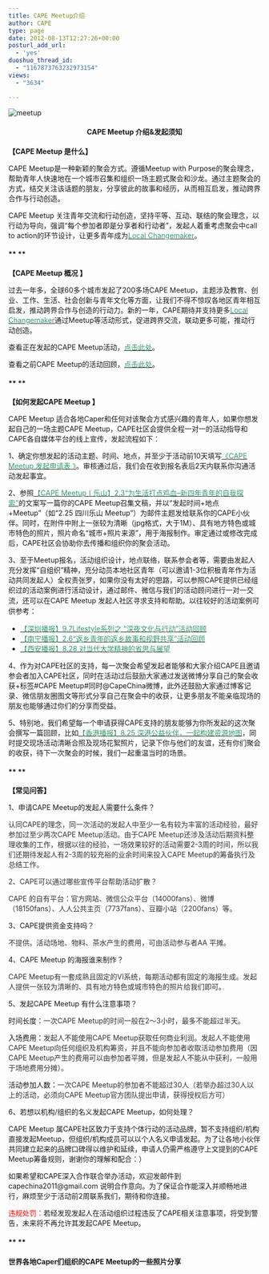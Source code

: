 ```yaml
---
title: CAPE Meetup介绍
author: CAPE
type: page
date: 2012-08-13T12:27:26+00:00
posturl_add_url:
  - 'yes'
duoshuo_thread_id:
  - "1167873763232973154"
views:
  - "3634"

---
```

![meetup][1]

<h4 dir="ltr" style="text-align: center;">
  <strong>CAPE Meetup 介绍&发起须知</strong>
</h4>

<p dir="ltr">
  <strong>【CAPE Meetup 是什么】</strong>
</p>

<p dir="ltr">
  CAPE Meetup是一种新颖的聚会方式。遵循Meetup with Purpose的聚会理念，帮助青年人快速地在一个城市召集和组织一场主题式聚会和沙龙。通过主题聚会的方式，结交关注该话题的朋友，分享彼此的故事和经历，从而相互启发，推动跨界合作与行动创造。
</p>

<p dir="ltr">
  CAPE Meetup 关注青年交流和行动创造，坚持平等、互动、联结的聚会理念，以行动为导向，强调“每个参加者即是分享者和行动者”，发起人着重考虑聚会中call to action的环节设计，让更多青年成为<span style="color: #339966;"><a href="http://swordi.com/2013/01/09/local_changemaker/" target="_blank"><span style="color: #339966;">Local Changemaker</span></a></span>。
</p>

#### ** **

<p dir="ltr">
  <strong>【CAPE Meetup 概况 】</strong>
</p>

<p dir="ltr">
  过去一年多，全球60多个城市发起了200多场CAPE Meetup，主题涉及教育、创业、工作、生活、社会创新与青年文化等方面，让我们不得不惊叹各地区青年相互启发，推动跨界合作与创造的行动力。新的一年，CAPE期待并支持更多<span style="color: #339966;"><a href="http://swordi.com/2013/01/09/local_changemaker/" target="_blank"><span style="color: #339966;">Local Changemaker</span></a></span>通过Meetup等活动形式，促进跨界交流，联动更多可能，推动行动创造。
</p>

<p dir="ltr">
  查看正在发起的CAPE Meetup活动，<span style="color: #339966;"><a href="http://www.hicape.org/events" target="_blank"><span style="color: #339966;">点击此处</span></a></span>。
</p>

<p dir="ltr">
  查看之前CAPE Meetup的活动回顾，<span style="color: #339966;"><a href="http://hicape.org/category/cape-meetup/" target="_blank"><span style="color: #339966;">点击此处</span></a></span>。
</p>

#### ** **

<p dir="ltr">
  <strong>【如何发起CAPE Meetup 】</strong>
</p>

<p dir="ltr">
  CAPE Meetup 适合各地Caper和任何对该聚会方式感兴趣的青年人，如果你想发起自己的一场主题CAPE Meetup，CAPE社区会提供全程一对一的活动指导和CAPE各自媒体平台的线上宣传，发起流程如下：
</p>

<p dir="ltr">
  1、确定你想发起的活动主题、时间、地点，并至少于活动前10天填写<a href="http://www.mikecrm.com/f.php?t=zn81V5" target="_blank"><span style="color: #339966;"><span style="color: #339966;">《CAPE Meetup 发起申请表 》</span></span></a>。审核通过后，我们会在收到报名表后2天内联系你沟通活动发起事宜。
</p>

<p dir="ltr">
  2、参照<span style="color: #339966;"><a href="http://hicape.org/ai1ec_event/capemeetup-leshan/?instance_id=" target="_blank"><span style="color: #339966;">【CAPE Meetup丨乐山】2.3“为生活打点鸡血–新四年青年的自我探索”</span></a></span>的文案写一篇你的CAPE Meetup召集文稿，并以“发起时间+地点+Meetup”（如“2.25 四川乐山 Meetup”）为邮件主题发给联系你的CAPE小伙伴。同时，在附件中附上一张较为清晰（jpg格式，大于1M）、具有地方特色或城市特色的照片，照片命名“城市+照片来源”，用于海报制作。审定通过或修改完成后，CAPE社区会协助你去传播和组织你的聚会活动。
</p>

<p dir="ltr">
  3、至于Meetup报名，活动组织设计，地点联络，联系参会者等，需要由发起人充分发挥“自组织”精神，充分动员本地社区青年（可以邀请1-3位积极青年作为活动共同发起人）全权责张罗，如果你没有太好的思路，可以参照CAPE提供已经组织过的活动案例进行活动设计，通过邮件、微信与我们的活动顾问进行<span style="line-height: 1.5em;">一对一</span><span style="line-height: 1.5em;">交流，还可以在CAPE Meetup 发起人社区寻求支持和帮助。以往较好的活动案例可供参考：</span>
</p>

  * <span style="color: #339966;"><a href="http://hicape.org/2013/10/shenzhen-lifestyle/" target="_blank"><span style="color: #339966;">【深圳播报】9.7Lifestyle系列之 “深夜文化与行动”活动回顾</span></a></span>
  * <span style="color: #339966;"><a href="http://hicape.org/2014/02/nanning-meetup-reivew-2/" target="_blank"><span style="color: #339966;">【南宁播报】2.6“返乡青年的返乡故事和视野共享”活动回顾</span></a></span>
  * <span style="color: #339966;"><a href="http://hicape.org/2013/09/xian-cape-meetup-review/" target="_blank"><span style="color: #339966;">【西安播报】8.28 对当代大学精神的省思与展望</span></a></span>

<p dir="ltr">
  4、作为对CAPE社区的支持，每一次聚会希望发起者能够和大家介绍CAPE且邀请参会者加入CAPE社区，同时在活动过后鼓励大家通过发送微博分享自己的聚会收获+标签#CAPE Meetup#同时@CapeChina微博，此外还鼓励大家通过博客记录、微信朋友圈图文等形式分享自己在聚会中的收获，让更多朋友不能亲临现场的朋友也能够通过你们的分享而受益。
</p>

<p dir="ltr">
  5、特别地，我们希望每一个申请获得CAPE支持的朋友能够为你所发起的这次聚会撰写一篇回顾，比如<span style="color: #339966;"><a href="http://hicape.org/2013/10/resource-mapping/" target="_blank"><span style="color: #339966;">【香港播报】8.25 深港公益伙伴，一起构建资源地图</span></a></span>，同时提交现场活动清晰合照及现场花絮照片，记录下你与他们的友谊，还有你们聚会的收获，待下一次聚会的时候，我们一起重温当时的场景。
</p>

#### ** **

<p dir="ltr">
  <strong>【常见问答】</strong>
</p>

<p dir="ltr">
  1、申请CAPE Meetup的发起人需要什么条件？
</p>

<p dir="ltr">
  <span style="color: #333333;">认同CAPE的理念，同一次活动的发起人中至少一名有较为丰富的活动经验，最好参加过至少两次CAPE Meetup活动。由于CAPE Meetup还涉及活动后期资料整理收集的工作，根据以往的经验，一场效果较好的活动需要2-3周的时间，所以我们还期待发起人有2-3周的较充裕的业余时间来投入CAPE Meetup的筹备执行及总结工作。</span>
</p>

<p dir="ltr">
  <span style="color: #333333;">2、CAPE可以通过哪些宣传平台帮助活动扩散？</span>
</p>

<p dir="ltr">
  <span style="color: #333333;">CAPE 的自有平台：官方网站、微信公众平台（14000fans）、微博（18150fans）、人人公共主页（7737fans）、豆瓣小站（2200fans）等。</span>
</p>

<p dir="ltr">
  3、CAPE提供资金支持吗？
</p>

<p dir="ltr">
  <span style="color: #333333;">不提供。活动场地、物料、茶水产生的费用，可由活动参与者AA 平摊。</span>
</p>

<p dir="ltr">
  4、CAPE Meetup 的海报谁来制作？
</p>

<p dir="ltr">
  <span style="color: #333333;">CAPE Meetup有一套成熟且固定的VI系统，每期活动都有固定的海报生成。发起人提供一张较为清晰的、具有地方特色或城市特色的照片给我们即可。</span>
</p>

<p dir="ltr">
  5、发起CAPE Meetup 有什么注意事项？
</p>

<p dir="ltr">
  时间长度：<span style="color: #333333;">一次CAPE Meetup的时间一般在2～3小时，最多不能超过半天。</span>
</p>

<p dir="ltr">
  入场费用：<span style="color: #333333;">发起人不能使用CAPE Meetup获取任何商业利润。发起人不能使用CAPE Meetup向任何组织及机构筹资，并且不能向参加者收取活动参加费用（因CAPE Meetup产生的费用可以由参加者平摊，但是发起人不能从中获利，一般用于场地费用分摊）。</span>
</p>

<p dir="ltr">
  活动参加人数：<span style="color: #333333;">一次CAPE Meetup的参加者不能超过30人（若举办超过30人以上的活动，必须向CAPE Meetup官方团队提出申请，获得授权后方可）</span>
</p>

<p dir="ltr">
  6、若想以机构/组织的名义发起CAPE Meetup，如何处理？
</p>

<p dir="ltr">
  CAPE Meetup 属CAPE社区致力于支持个体行动的活动品牌，暂不支持组织/机构直接发起Meetup，但组织/机构成员可以以个人名义申请发起。为了让各地小伙伴共同建立起来的品牌口碑得以维护和延续，申请人仍需严格遵守上文提到的CAPE Meetup筹备规则，谢谢你的理解和配合：）
</p>

<p dir="ltr">
  如果希望和CAPE深入合作联合举办活动，欢迎发邮件到capechina2011@gmail.com 说明合作意向。为了保证合作能深入并顺畅地进行，麻烦至少于活动前2周联系我们，期待和你连接。
</p>

<p dir="ltr">
  <span style="color: #ff0000;">违规处罚：</span>若经发现发起人在活动组织过程违反了CAPE相关注意事项，将受到警告，未来将不再允许其发起CAPE Meetup。
</p>

#### ** **

#### **世界各地Caper们组织的CAPE Meetup的一些照片分享**

 [1]: http://pic.yupoo.com/chenluaihr_v/CQT95irJ/custom.jpg